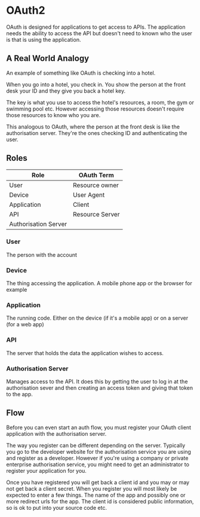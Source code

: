 # OAuth2

OAuth is designed for applications to get access to APIs. The application needs the ability to access the API but doesn't need to known who the user is that is using the application.

## A Real World Analogy

An example of something like OAuth is checking into a hotel.

When you go into a hotel, you check in. You show the person at the front desk your ID and they give you back a hotel key.

The key is what you use to access the hotel's resources, a room, the gym or swimming pool etc. However accessing those resources doesn't require those resources to know who you are.

This analogous to OAuth, where the person at the front desk is like the authorisation server. They're the ones checking ID and authenticating the user.

## Roles

| Role                 | OAuth Term      |
| -------------------- | --------------- |
| User                 | Resource owner  |
| Device               | User Agent      |
| Application          | Client          |
| API                  | Resource Server |
| Authorisation Server |                 |

### User

The person with the account

### Device

The thing accessing the application. A mobile phone app or the browser for example

### Application

The running code. Either on the device (if it's a mobile app) or on a server (for a web app)

### API

The server that holds the data the application wishes to access.

### Authorisation Server

Manages access to the API. It does this by getting the user to log in at the authorisation sever and then creating an access token and giving that token to the app.

## Flow

Before you can even start an auth flow, you must register your OAuth client application with the authorisation server.

The way you register can be different depending on the server. Typically you go to the developer website for the authorisation service you are using and register as a developer. However if you're using a company or private enterprise authorisation service, you might need to get an administrator to register your application for you.

Once you have registered you will get back a client id and you may or may not get back a client secret. When you register you will most likely be expected to enter a few things. The name of the app and possibly one or more redirect urls for the app. The client id is considered public information, so is ok to put into your source code etc.
